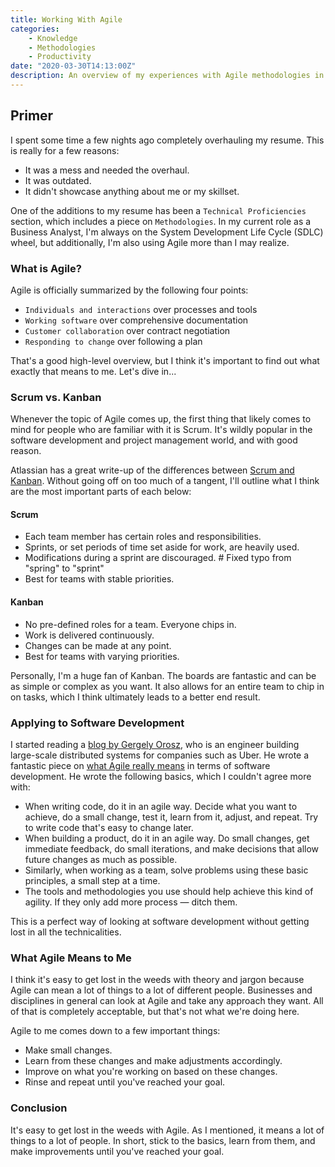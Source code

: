 ```yaml
---
title: Working With Agile
categories:
    - Knowledge
    - Methodologies
    - Productivity
date: "2020-03-30T14:13:00Z"
description: An overview of my experiences with Agile methodologies in software development and project management.
---
```


## Primer

I spent some time a few nights ago completely overhauling my resume. This is really for a few reasons:

* It was a mess and needed the overhaul.
* It was outdated.
* It didn't showcase anything about me or my skillset.

One of the additions to my resume has been a `Technical Proficiencies` section, which includes a piece on `Methodologies`. In my current role as a Business Analyst, I'm always on the System Development Life Cycle (SDLC) wheel, but additionally, I'm also using Agile more than I may realize.

### What is Agile?

Agile is officially summarized by the following four points:

* `Individuals and interactions` over processes and tools
* `Working software` over comprehensive documentation
* `Customer collaboration` over contract negotiation
* `Responding to change` over following a plan

That's a good high-level overview, but I think it's important to find out what exactly that means to me. Let's dive in...

### Scrum vs. Kanban

Whenever the topic of Agile comes up, the first thing that likely comes to mind for people who are familiar with it is Scrum. It's wildly popular in the software development and project management world, and with good reason.

Atlassian has a great write-up of the differences between [Scrum and Kanban](https://www.atlassian.com/agile/kanban/kanban-vs-scrum). Without going off on too much of a tangent, I'll outline what I think are the most important parts of each below:

#### Scrum

* Each team member has certain roles and responsibilities.
* Sprints, or set periods of time set aside for work, are heavily used.
* Modifications during a sprint are discouraged.  # Fixed typo from "spring" to "sprint"
* Best for teams with stable priorities.

#### Kanban

* No pre-defined roles for a team. Everyone chips in.
* Work is delivered continuously.
* Changes can be made at any point.
* Best for teams with varying priorities.

Personally, I'm a huge fan of Kanban. The boards are fantastic and can be as simple or complex as you want. It also allows for an entire team to chip in on tasks, which I think ultimately leads to a better end result.

### Applying to Software Development

I started reading a [blog by Gergely Orosz](https://blog.pragmaticengineer.com/), who is an engineer building large-scale distributed systems for companies such as Uber. He wrote a fantastic piece on [what Agile really means](https://blog.pragmaticengineer.com/what-agile-really-means/) in terms of software development. He wrote the following basics, which I couldn't agree more with:

* When writing code, do it in an agile way. Decide what you want to achieve, do a small change, test it, learn from it, adjust, and repeat. Try to write code that's easy to change later.
* When building a product, do it in an agile way. Do small changes, get immediate feedback, do small iterations, and make decisions that allow future changes as much as possible.
* Similarly, when working as a team, solve problems using these basic principles, a small step at a time.
* The tools and methodologies you use should help achieve this kind of agility. If they only add more process — ditch them.

This is a perfect way of looking at software development without getting lost in all the technicalities.

### What Agile Means to Me

I think it's easy to get lost in the weeds with theory and jargon because Agile can mean a lot of things to a lot of different people. Businesses and disciplines in general can look at Agile and take any approach they want. All of that is completely acceptable, but that's not what we're doing here.

Agile to me comes down to a few important things:

* Make small changes.
* Learn from these changes and make adjustments accordingly.
* Improve on what you're working on based on these changes.
* Rinse and repeat until you've reached your goal.

### Conclusion

It's easy to get lost in the weeds with Agile. As I mentioned, it means a lot of things to a lot of people. In short, stick to the basics, learn from them, and make improvements until you've reached your goal.
